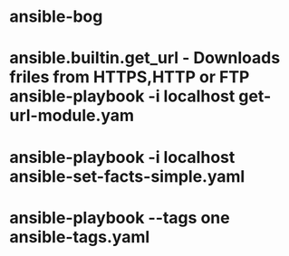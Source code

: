 # ansible-bog
# ansible.builtin.get_url - Downloads friles from HTTPS,HTTP or FTP ansible-playbook -i localhost get-url-module.yam
# ansible-playbook -i localhost ansible-set-facts-simple.yaml
# ansible-playbook --tags one ansible-tags.yaml